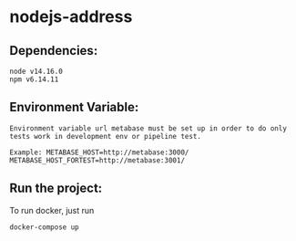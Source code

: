 # nodejs-address

## Dependencies:

```
node v14.16.0
npm v6.14.11
```

## Environment Variable:

```
Environment variable url metabase must be set up in order to do only tests work in development env or pipeline test.

Example: METABASE_HOST=http://metabase:3000/
METABASE_HOST_FORTEST=http://metabase:3001/
```

## Run the project:

To run docker, just run 
```
docker-compose up 

